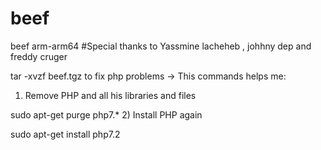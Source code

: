 # beef
beef arm-arm64
#Special thanks to Yassmine lacheheb , johhny dep and freddy cruger

tar -xvzf beef.tgz
to fix php problems -> This commands helps me:

1) Remove PHP and all his libraries and files

sudo apt-get purge php7.*
2) Install PHP again

sudo apt-get install php7.2
